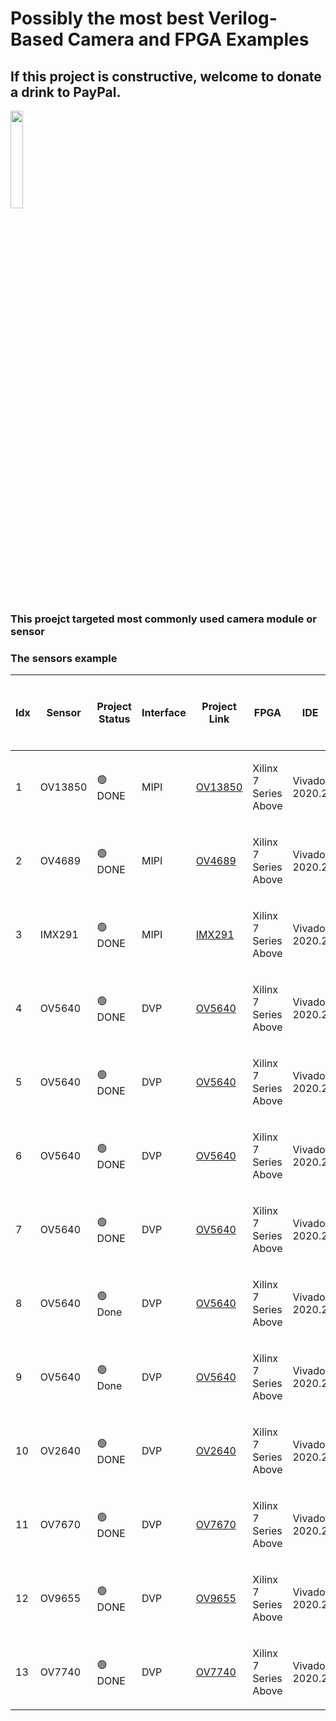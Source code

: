 # Possibly the most best Verilog-Based Camera and FPGA Examples

## If this project is constructive, welcome to donate a drink to PayPal.

<img src="https://github.com/briansune/FPGA-Camera-MIPI-DVP-Verilog/assets/29487339/75ccc568-4f17-48a1-b2af-20211f98896c" style="height:20%; width:20%">


### This proejct targeted most commonly used camera module or sensor

### The sensors example

| Idx | Sensor | Project Status | Interface | Project Link | FPGA | IDE | FPS (MAX) | <p>Resolution<br>W<br>H</p> | <p>Target<br>FPS<br>Resolution<br>Color</p> |
| - | - |  - | - | - | - | - | - | - | - |
|  1 | OV13850 | 🟢 DONE    | MIPI | [OV13850](https://github.com/briansune/Kintex-7-OV13850-Verilog)         | <p>Xilinx<br>7 Series Above</p> | <p>Vivado<br>2020.2</p>     | 30  | <p>4224<br>3136</p> | <p>30<br>4K<br>Color</p>      |
|  2 | OV4689  | 🟢 DONE    | MIPI | [OV4689](https://github.com/briansune/kintex-7-OV4689-Verilog)           | <p>Xilinx<br>7 Series Above</p> | <p>Vivado<br>2020.2</p>     | 90  | <p>2688<br>1520</p> | <p>30<br>2688<br>Color</p>    |
|  3 | IMX291  | 🟢 DONE    | MIPI | [IMX291](https://github.com/briansune/Kintex-7-IMX291-Verilog)           | <p>Xilinx<br>7 Series Above</p> | <p>Vivado<br>2020.2</p>     | 120 | <p>1920<br>1080</p> | <p>60<br>1080P<br>Color</p>   |
|  4 | OV5640  | 🟢 DONE    | DVP  | [OV5640](https://github.com/briansune/Artix-7-Parallel-OV5640)           | <p>Xilinx<br>7 Series Above</p> | <p>Vivado<br>2020.2</p>     | 30  | <p>1920<br>1080</p> | <p>30<br>XGA<br>Color</p>     |
|  5 | OV5640  | 🟢 DONE    | DVP  | [OV5640](https://github.com/briansune/Artix-7-Parallel-OV5640)           | <p>Xilinx<br>7 Series Above</p> | <p>Vivado<br>2020.2</p>     | 30  | <p>1920<br>1080</p> | <p>30<br>WQVGA<br>Color</p>   |
|  6 | OV5640  | 🟢 DONE    | DVP  | [OV5640](https://github.com/briansune/Artix-7-Parallel-OV5640)           | <p>Xilinx<br>7 Series Above</p> | <p>Vivado<br>2020.2</p>     | 30  | <p>1920<br>1080</p> | <p>60<br>720p<br>Color</p>    |
|  7 | OV5640  | 🟢 DONE    | DVP  | [OV5640](https://github.com/briansune/Artix-7-Parallel-OV5640)           | <p>Xilinx<br>7 Series Above</p> | <p>Vivado<br>2020.2</p>     | 30  | <p>1920<br>1080</p> | <p>30<br>QuadVGA<br>Color</p> |
|  8 | OV5640  | 🟢 Done    | DVP  | [OV5640](https://github.com/briansune/Artix-7-Parallel-OV5640)           | <p>Xilinx<br>7 Series Above</p> | <p>Vivado<br>2020.2</p>     | 30  | <p>1920<br>1080</p> | <p>30<br>1080p<br>Gray</p>    |
|  9 | OV5640  | 🟢 Done    | DVP  | [OV5640](https://github.com/briansune/Artix-7-Parallel-OV5640)           | <p>Xilinx<br>7 Series Above</p> | <p>Vivado<br>2020.2</p>     | 30  | <p>1920<br>1080</p> | <p>30<br>1080p<br>DeBayer</p> |
| 10 | OV2640  | 🟢 DONE    | DVP  | [OV2640](https://github.com/briansune/Artix-7-Parallel-OV2640)           | <p>Xilinx<br>7 Series Above</p> | <p>Vivado<br>2020.2</p>     | 30  | <p>800<br>600</p>   | <p>30<br>SVGA<br>Color</p>    |
| 11 | OV7670  | 🟢 DONE    | DVP  | [OV7670](https://github.com/briansune/Artix-7-Parallel-OV7670)           | <p>Xilinx<br>7 Series Above</p> | <p>Vivado<br>2020.2</p>     | 30  | <p>640<br>480</p>   | <p>30<br>VGA<br>Color</p>     |
| 12 | OV9655  | 🟢 DONE    | DVP  | [OV9655](https://github.com/briansune/Artix-7-Parallel-OV9655)           | <p>Xilinx<br>7 Series Above</p> | <p>Vivado<br>2020.2</p>     | 30  | <p>640<br>480</p>   | <p>30<br>VGA<br>Color</p>     |
| 13 | OV7740  | 🟢 DONE    | DVP  | [OV7740](https://github.com/briansune/Artix-7-Parallel-OV7740)           | <p>Xilinx<br>7 Series Above</p> | <p>Vivado<br>2020.2</p>     | 60  | <p>640<br>480</p>   | <p>60<br>VGA<br>DeBayer</p>   |
